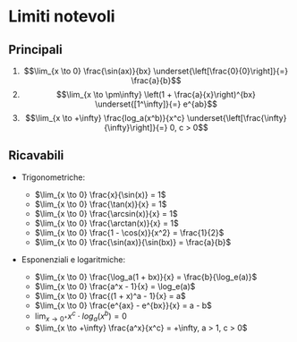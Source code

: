 # Limiti notevoli

## Principali

1. $$\lim_{x \to 0} \frac{\sin(ax)}{bx} \underset{\left[\frac{0}{0}\right]}{=} \frac{a}{b}$$
2. $$\lim_{x \to \pm\infty} \left(1 + \frac{a}{x}\right)^{bx} \underset{[1^\infty]}{=} e^{ab}$$
3. $$\lim_{x \to +\infty} \frac{log_a(x^b)}{x^c} \underset{\left[\frac{\infty}{\infty}\right]}{=} 0, c > 0$$

## Ricavabili

- Trigonometriche:
	- $\lim_{x \to 0} \frac{x}{\sin(x)} = 1$
	- $\lim_{x \to 0} \frac{\tan(x)}{x} = 1$
	- $\lim_{x \to 0} \frac{\arcsin(x)}{x} = 1$
	- $\lim_{x \to 0} \frac{\arctan(x)}{x} = 1$
	- $\lim_{x \to 0} \frac{1 - \cos(x)}{x^2} = \frac{1}{2}$
	- $\lim_{x \to 0} \frac{\sin(ax)}{\sin(bx)} = \frac{a}{b}$

- Esponenziali e logaritmiche:
	- $\lim_{x \to 0} \frac{\log_a(1 + bx)}{x} = \frac{b}{\log_e(a)}$
	- $\lim_{x \to 0} \frac{a^x - 1}{x} = \log_e(a)$
	- $\lim_{x \to 0} \frac{(1 + x)^a - 1}{x} = a$
	- $\lim_{x \to 0} \frac{e^{ax} - e^{bx}}{x} = a - b$
	- $\lim_{x \to 0^+} x^c \cdot log_a(x^b) = 0$
	- $\lim_{x \to +\infty} \frac{a^x}{x^c} = +\infty, a > 1, c > 0$
